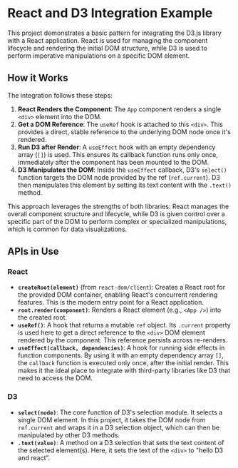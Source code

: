 # React and D3 Integration Example

This project demonstrates a basic pattern for integrating
the D3.js library with a React application. React is used
for managing the component lifecycle and rendering the
initial DOM structure, while D3 is used to perform
imperative manipulations on a specific DOM element.

## How it Works

The integration follows these steps:

1.  **React Renders the Component**: The `App` component
    renders a single `<div>` element into the DOM.
2.  **Get a DOM Reference**: The `useRef` hook is attached
    to this `<div>`. This provides a direct, stable
    reference to the underlying DOM node once it's rendered.
3.  **Run D3 after Render**: A `useEffect` hook with an
    empty dependency array (`[]`) is used. This ensures its
    callback function runs only once, immediately after the
    component has been mounted to the DOM.
4.  **D3 Manipulates the DOM**: Inside the `useEffect`
    callback, D3's `select()` function targets the DOM node
    provided by the ref (`ref.current`). D3 then manipulates
    this element by setting its text content with the
    `.text()` method.

This approach leverages the strengths of both libraries:
React manages the overall component structure and lifecycle,
while D3 is given control over a specific part of the DOM to
perform complex or specialized manipulations, which is
common for data visualizations.

## APIs in Use

### React

- **`createRoot(element)`** (from `react-dom/client`):
  Creates a React root for the provided DOM container,
  enabling React's concurrent rendering features. This is
  the modern entry point for a React application.
- **`root.render(component)`**: Renders a React element
  (e.g., `<App />`) into the created root.
- **`useRef()`**: A hook that returns a mutable `ref`
  object. Its `.current` property is used here to get a
  direct reference to the `<div>` DOM element rendered by
  the component. This reference persists across re-renders.
- **`useEffect(callback, dependencies)`**: A hook for
  running side effects in function components. By using it
  with an empty dependency array `[]`, the `callback`
  function is executed only once, after the initial render.
  This makes it the ideal place to integrate with
  third-party libraries like D3 that need to access the DOM.

### D3

- **`select(node)`**: The core function of D3's selection
  module. It selects a single DOM element. In this project,
  it takes the DOM node from `ref.current` and wraps it in a
  D3 selection object, which can then be manipulated by
  other D3 methods.
- **`.text(value)`**: A method on a D3 selection that sets
  the text content of the selected element(s). Here, it sets
  the text of the `<div>` to "hello D3 and react".
